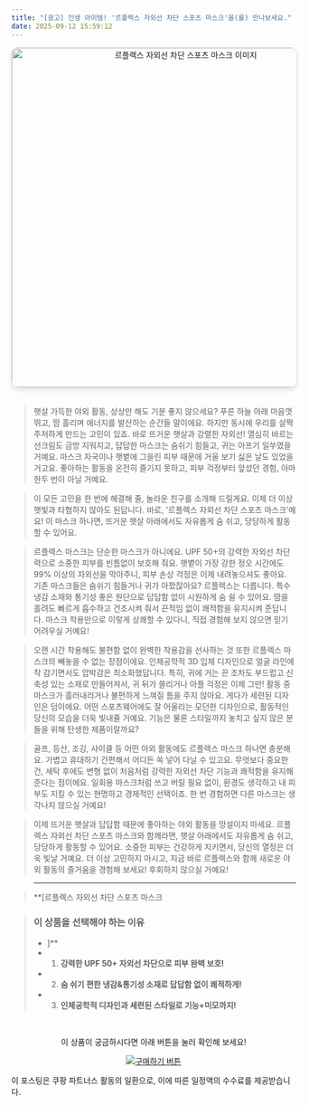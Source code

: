 ```yaml
---
title: "[광고] 인생 아이템! '르플렉스 자외선 차단 스포츠 마스크'을(를) 만나보세요."
date: 2025-09-12 15:59:12
---
```


<div align="center">
    <a href="https://link.coupang.com/re/AFFSDP?lptag=AF8916626&pageKey=8243418529&itemId=23723025811&vendorItemId=86215387387&traceid=V0-153-29bf64fc50a88294&requestid=20250913005855259116903731&token=31850C%7CGM" target="_blank">
        <img src="https://ads-partners.coupang.com/image1/ZycFWbdBMS23fAvLZ7Jo_ZF_gV---FPlh4ZfgR6E81JJl_6gIWr-TV7prcN1QLMPPtNbxAq9YMbGfjqcg7WqBATIsL9XNU2cRD5XYroSmTKAW7MQEDj9bAcoSJbqBVSC50WoF-tozohMJIjgrMCeuLci4FAx13uwRZkNVh52uPFwO4g_Xj-FfeZqRMjo1oOqteSF3uGQuatvtXWiO_o1cqVPpe5EXbKbRQ9dGm3NTfowOiJMomHlhg_DNpeMlcQAYaL4n6DCvWOo0EeiE8vJLO7vWve-" alt="르플렉스 자외선 차단 스포츠 마스크 이미지" width="600" style="max-width: 100%; height: auto; border-radius: 12px; border: 1px solid #e0e0e0; box-shadow: 0 4px 8px rgba(0,0,0,0.1);">
    </a>
</div>
<br>

> 햇살 가득한 야외 활동, 상상만 해도 기분 좋지 않으세요? 푸른 하늘 아래 마음껏 뛰고, 땀 흘리며 에너지를 발산하는 순간들 말이에요. 하지만 동시에 우리를 살짝 주저하게 만드는 고민이 있죠. 바로 뜨거운 햇살과 강렬한 자외선! 열심히 바르는 선크림도 금방 지워지고, 답답한 마스크는 숨쉬기 힘들고, 귀는 아프기 일쑤였을 거예요. 마스크 자국이나 햇볕에 그을린 피부 때문에 거울 보기 싫은 날도 있었을 거고요. 좋아하는 활동을 온전히 즐기지 못하고, 피부 걱정부터 앞섰던 경험, 아마 한두 번이 아닐 거예요.

> 이 모든 고민을 한 번에 해결해 줄, 놀라운 친구를 소개해 드릴게요. 이제 더 이상 햇빛과 타협하지 않아도 된답니다. 바로, '르플렉스 자외선 차단 스포츠 마스크'예요! 이 마스크 하나면, 뜨거운 햇살 아래에서도 자유롭게 숨 쉬고, 당당하게 활동할 수 있어요.

> 르플렉스 마스크는 단순한 마스크가 아니에요. UPF 50+의 강력한 자외선 차단력으로 소중한 피부를 빈틈없이 보호해 줘요. 햇볕이 가장 강한 정오 시간에도 99% 이상의 자외선을 막아주니, 피부 손상 걱정은 이제 내려놓으셔도 좋아요. 기존 마스크들은 숨쉬기 힘들거나 귀가 아팠잖아요? 르플렉스는 다릅니다. 특수 냉감 소재와 통기성 좋은 원단으로 답답함 없이 시원하게 숨 쉴 수 있어요. 땀을 흘려도 빠르게 흡수하고 건조시켜 줘서 끈적임 없이 쾌적함을 유지시켜 준답니다. 마스크 착용만으로 이렇게 상쾌할 수 있다니, 직접 경험해 보지 않으면 믿기 어려우실 거예요!

> 오랜 시간 착용해도 불편함 없이 완벽한 착용감을 선사하는 것 또한 르플렉스 마스크의 빼놓을 수 없는 장점이에요. 인체공학적 3D 입체 디자인으로 얼굴 라인에 착 감기면서도 압박감은 최소화했답니다. 특히, 귀에 거는 끈 조차도 부드럽고 신축성 있는 소재로 만들어져서, 귀 뒤가 쓸리거나 아플 걱정은 이제 그만! 활동 중 마스크가 흘러내리거나 불편하게 느껴질 틈을 주지 않아요. 게다가 세련된 디자인은 덤이에요. 어떤 스포츠웨어에도 잘 어울리는 모던한 디자인으로, 활동적인 당신의 모습을 더욱 빛내줄 거예요. 기능은 물론 스타일까지 놓치고 싶지 않은 분들을 위해 탄생한 제품이랄까요?

> 골프, 등산, 조깅, 사이클 등 어떤 야외 활동에도 르플렉스 마스크 하나면 충분해요. 가볍고 휴대하기 간편해서 어디든 쏙 넣어 다닐 수 있고요. 무엇보다 중요한 건, 세탁 후에도 변형 없이 처음처럼 강력한 자외선 차단 기능과 쾌적함을 유지해 준다는 점이에요. 일회용 마스크처럼 쓰고 버릴 필요 없이, 환경도 생각하고 내 피부도 지킬 수 있는 현명하고 경제적인 선택이죠. 한 번 경험하면 다른 마스크는 생각나지 않으실 거예요!

> 이제 뜨거운 햇살과 답답함 때문에 좋아하는 야외 활동을 망설이지 마세요. 르플렉스 자외선 차단 스포츠 마스크와 함께라면, 햇살 아래에서도 자유롭게 숨 쉬고, 당당하게 활동할 수 있어요. 소중한 피부는 건강하게 지키면서, 당신의 열정은 더욱 빛날 거예요. 더 이상 고민하지 마시고, 지금 바로 르플렉스와 함께 새로운 야외 활동의 즐거움을 경험해 보세요! 후회하지 않으실 거예요!

> ---

> **[르플렉스 자외선 차단 스포츠 마스크


> ### 이 상품을 선택해야 하는 이유
> - ]**
> - 1.  **강력한 UPF 50+ 자외선 차단으로 피부 완벽 보호!**
> - 2.  **숨 쉬기 편한 냉감&통기성 소재로 답답함 없이 쾌적하게!**
> - 3.  **인체공학적 디자인과 세련된 스타일로 기능+미모까지!**


<br>

<div align="center">
  <p>이 상품이 궁금하시다면 아래 버튼을 눌러 확인해 보세요!</p>
  <a href="https://link.coupang.com/re/AFFSDP?lptag=AF8916626&pageKey=8243418529&itemId=23723025811&vendorItemId=86215387387&traceid=V0-153-29bf64fc50a88294&requestid=20250913005855259116903731&token=31850C%7CGM" target="_blank">
    <img src="https://img.shields.io/badge/지금 바로 구매하기-FF5722?style=for-the-badge&logo=coupa&logoColor=white" alt="구매하기 버튼">
  </a>
</div>

이 포스팅은 쿠팡 파트너스 활동의 일환으로, 이에 따른 일정액의 수수료를 제공받습니다.
